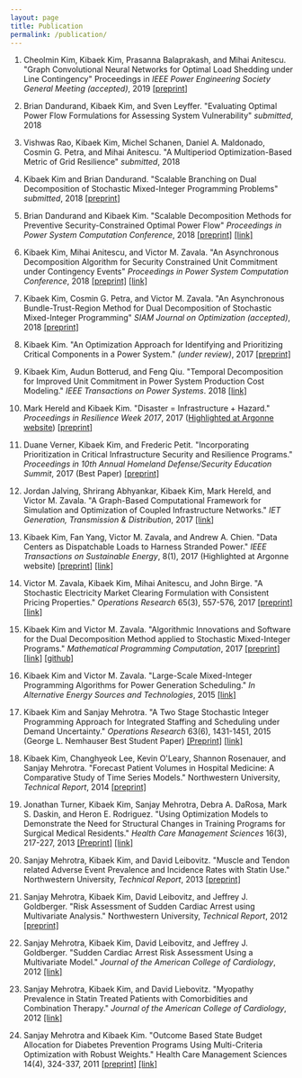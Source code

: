 ```yaml
---
layout: page
title: Publication
permalink: /publication/
---
```


1. Cheolmin Kim, Kibaek Kim, Prasanna Balaprakash, and Mihai Anitescu. "Graph Convolutional Neural Networks for Optimal Load Shedding under Line Contingency" Proceedings in *IEEE Power Engineering Society General Meeting (accepted)*, 2019 [[preprint](http://https://kibaekkim.github.io/papers/PES-GCN-preprint.pdf)]

1. Brian Dandurand, Kibaek Kim, and Sven Leyffer. "Evaluating Optimal Power Flow Formulations for Assessing System Vulnerability" *submitted*, 2018

1. Vishwas Rao, Kibaek Kim, Michel Schanen, Daniel A. Maldonado, Cosmin G. Petra, and Mihai Anitescu. "A Multiperiod Optimization-Based Metric of Grid Resilience" *submitted*, 2018

1. Kibaek Kim and Brian Dandurand. "Scalable Branching on Dual Decomposition of Stochastic Mixed-Integer Programming Problems" *submitted*, 2018 [[preprint]](http://www.optimization-online.org/DB_HTML/2018/10/6867.html)

1. Brian Dandurand and Kibaek Kim. "Scalable Decomposition Methods for Preventive Security-Constrained Optimal Power Flow" *Proceedings in Power System Computation Conference*, 2018 [[preprint]](http://www.mcs.anl.gov/~kibaekkim/dandurand2018pscc.pdf) [[link]](https://doi.org/10.23919/PSCC.2018.8442836)

1. Kibaek Kim, Mihai Anitescu, and Victor M. Zavala. "An Asynchronous Decomposition Algorithm for Security Constrained Unit Commitment under Contingency Events" *Proceedings in Power System Computation Conference*, 2018 [[preprint]](http://www.mcs.anl.gov/~kibaekkim/PSCC-KimAnitescuZavala.pdf) [[link]](https://doi.org/10.23919/PSCC.2018.8450937)

1. Kibaek Kim, Cosmin G. Petra, and Victor M. Zavala. "An Asynchronous Bundle-Trust-Region Method for Dual Decomposition of Stochastic Mixed-Integer Programming" *SIAM Journal on Optimization (accepted)*, 2018 [[preprint]](http://www.mcs.anl.gov/~kibaekkim/AsyncDD-preprint.pdf)

1. Kibaek Kim. "An Optimization Approach for Identifying and Prioritizing Critical Components in a Power System." *(under review)*, 2017 [[preprint]](http://www.mcs.anl.gov/publication/optimization-approach-identifying-and-prioritizing-critical-components-power-system)

1. Kibaek Kim, Audun Botterud, and Feng Qiu. "Temporal Decomposition for Improved Unit Commitment in Power System Production Cost Modeling." *IEEE Transactions on Power Systems*. 2018 [[link]](http://ieeexplore.ieee.org/document/8316946/)

1. Mark Hereld and Kibaek Kim. "Disaster = Infrastructure + Hazard." *Proceedings in Resilience Week 2017*, 2017 ([Highlighted at Argonne website](http://www.mcs.anl.gov/articles/disaster-infrastructure-hazard)) [[preprint]](http://www.mcs.anl.gov/publication/disaster-infrastructure-hazard)

1. Duane Verner, Kibaek Kim, and Frederic Petit. "Incorporating Prioritization in Critical Infrastructure Security and Resilience Programs." *Proceedings in 10th Annual Homeland Defense/Security Education Summit*, 2017 (Best Paper) [[preprint]](http://www.mcs.anl.gov/publication/incorporating-priorization-critical-infrastructure-security-and-resilience-programs)

1. Jordan Jalving, Shrirang Abhyankar, Kibaek Kim, Mark Hereld, and Victor M. Zavala. "A Graph-Based Computational Framework for Simulation and Optimization of Coupled Infrastructure Networks." *IET Generation, Transmission & Distribution*, 2017 [[link]](http://digital-library.theiet.org/content/journals/10.1049/iet-gtd.2016.1582)

1. Kibaek Kim, Fan Yang, Victor M. Zavala, and Andrew A. Chien. "Data Centers as Dispatchable Loads to Harness Stranded Power." *IEEE Transactions on Sustainable Energy*, 8(1), 2017 (Highlighted at Argonne website) [[preprint]](http://dx.doi.org/10.1109/TSTE.2016.2593607) [[link]](http://ieeexplore.ieee.org/abstract/document/7517380/)

1. Victor M. Zavala, Kibaek Kim, Mihai Anitescu, and John Birge. "A Stochastic Electricity Market Clearing Formulation with Consistent Pricing Properties." *Operations Research* 65(3), 557-576, 2017 [[preprint]](http://arxiv.org/abs/1510.08335) [[link]](http://pubsonline.informs.org/doi/abs/10.1287/opre.2016.1576)

1. Kibaek Kim and Victor M. Zavala. "Algorithmic Innovations and Software for the Dual Decomposition Method applied to Stochastic Mixed-Integer Programs." *Mathematical Programming Computation*, 2017 [[preprint]](http://www.optimization-online.org/DB_FILE/2015/06/4960.pdf) [[link]](http://www.springer.com/-/2/AV-OkG9bZZYXVFkW9Cpi) [[github]](https://github.com/Argonne-National-Laboratory/DSP)

1. Kibaek Kim and Victor M. Zavala. "Large-Scale Mixed-Integer Programming Algorithms for Power Generation Scheduling." *In Alternative Energy Sources and Technologies*, 2015 [[link]](https://link.springer.com/chapter/10.1007/978-3-319-28752-2_18)

1. Kibaek Kim and Sanjay Mehrotra. "A Two Stage Stochastic Integer Programming Approach for Integrated Staffing and Scheduling under Demand Uncertainty." *Operations Research* 63(6), 1431-1451, 2015 (George L. Nemhauser Best Student Paper) [[Preprint]](http://www.mcs.anl.gov/~kibaekkim/StaffingModel-OR.pdf) [[link]](http://dx.doi.org/10.1287/opre.2015.1421)

1. Kibaek Kim, Changhyeok Lee, Kevin O'Leary, Shannon Rosenauer, and Sanjay Mehrotra. "Forecast Patient Volumes in Hospital Medicine: A Comparative Study of Time Series Models." Northwestern University, *Technical Report*, 2014 [[preprint]](http://www.mcs.anl.gov/~kibaekkim/ForecastingHospitalMedicine.pdf)

1. Jonathan Turner, Kibaek Kim, Sanjay Mehrotra, Debra A. DaRosa, Mark S. Daskin, and Heron E. Rodriguez. "Using Optimization Models to Demonstrate the Need for Structural Changes in Training Programs for Surgical Medical Residents." *Health Care Management Sciences* 16(3), 217-227, 2013 [[Preprint]](https://www.researchgate.net/publication/236071876_Using_optimization_models_to_demonstrate_the_need_for_structural_changes_in_training_programs_for_surgical_medical_residents) [[link]](http://dx.doi.org/10.1007/s10729-013-9230-6)

1. Sanjay Mehrotra, Kibaek Kim, and David Leibovitz. "Muscle and Tendon related Adverse Event Prevalence and Incidence Rates with Statin Use." Northwestern University, *Technical Report*, 2013 [[preprint]](http://www.mcs.anl.gov/~kibaekkim/StatinAnalysis.pdf)

1. Sanjay Mehrotra, Kibaek Kim, David Leibovitz, and Jeffrey J. Goldberger. "Risk Assessment of Sudden Cardiac Arrest using Multivariate Analysis." Northwestern University, *Technical Report*, 2012 [[preprint]](http://www.mcs.anl.gov/~kibaekkim/SuddenCardiacArrest.pdf)

1. Sanjay Mehrotra, Kibaek Kim, David Leibovitz, and Jeffrey J. Goldberger. "Sudden Cardiac Arrest Risk Assessment Using a Multivariate Model." *Journal of the American College of Cardiology*, 2012 [[link]](http://dx.doi.org/10.1016/S0735-1097(12)60275-7)

1. Sanjay Mehrotra, Kibaek Kim, and David Liebovitz. "Myopathy Prevalence in Statin Treated Patients with Comorbidities and Combination Therapy." *Journal of the American College of Cardiology*, 2012 [[link]](http://dx.doi.org/10.1007/s10729-011-9166-7)

1. Sanjay Mehrotra and Kibaek Kim. "Outcome Based State Budget Allocation for Diabetes Prevention Programs Using Multi-Criteria Optimization with Robust Weights." Health Care Management Sciences 14(4), 324-337, 2011 [[preprint]](https://www.researchgate.net/publication/51220120_Outcome_based_state_budget_allocation_for_diabetes_prevention_programs_using_multi-criteria_optimization_with_robust_weights) [[link]](http://dx.doi.org/10.1007/s10729-011-9166-7)

